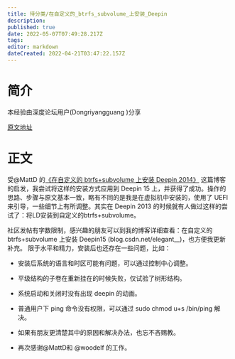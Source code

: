 ```yaml
---
title: 待分类/在自定义的_btrfs_subvolume_上安装_Deepin
description: 
published: true
date: 2022-05-07T07:49:28.217Z
tags: 
editor: markdown
dateCreated: 2022-04-21T03:47:22.157Z
---
```


# 简介
本经验由深度论坛用户(Dongriyangguang )分享

[原文地址](https://bbs.deepin.org/forum.php?mod=viewthread&tid=135172)

# 正文

受@MattD 的[《在自定义的 btrfs+subvolume 上安装 Deepin 2014》](https://iammattd.github.io/2015/05/07/install-deepin-2014-onto-customized-btrfs-with-subvolume.html) 这篇博客的启发，我尝试将这样的安装方式应用到 Deepin 15 上，并获得了成功。操作的思路、步骤与原文基本一致，略有不同的是我是在虚拟机中安装的，使用了 UEFI 来引导，一些细节上有所调整。其实在 Deepin 2013 的时候就有人做过这样的尝试了：将LD安装到自定义的btrfs+subvolume。

社区发帖有字数限制，感兴趣的朋友可以到我的博客详细查看：在自定义的 btrfs+subvolume 上安装 Deepin15 (blog.csdn.net/elegant__)，也方便我更新补充。
限于水平和精力，安装后也还存在一些问题，比如：

- 安装后系统的语言和时区可能有问题，可以通过控制中心调整。

- 平级结构的子卷在重新挂在的时候失败，仅试验了树形结构。

- 系统启动和关闭时没有出现 deepin 的动画。

- 普通用户下 ping 命令没有权限，可以通过 sudo chmod u+s /bin/ping 解决。

- 如果有朋友更清楚其中的原因和解决办法，也忘不吝赐教。

- 再次感谢@MattD和 @woodelf 的工作。
